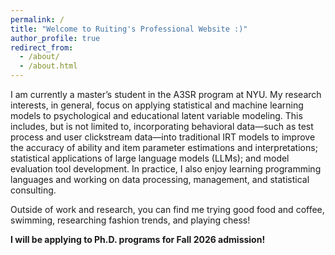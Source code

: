```yaml
---
permalink: /
title: "Welcome to Ruiting's Professional Website :)"
author_profile: true
redirect_from: 
  - /about/
  - /about.html
---
```



I am currently a master’s student in the A3SR program at NYU. My research interests, in general, focus on applying statistical and machine learning models to psychological and educational latent variable modeling. This includes, but is not limited to, incorporating behavioral data—such as test process and user clickstream data—into traditional IRT models to improve the accuracy of ability and item parameter estimations and interpretations; statistical applications of large language models (LLMs); and model evaluation tool development. In practice, I also enjoy learning programming languages and working on data processing, management, and statistical consulting. 

Outside of work and research, you can find me trying good food and coffee, swimming, researching fashion trends, and playing chess!

**I will be applying to Ph.D. programs for Fall 2026 admission!**